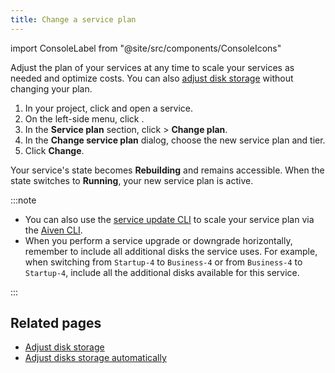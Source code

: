 ```yaml
---
title: Change a service plan
---
```


import ConsoleLabel from "@site/src/components/ConsoleIcons"

Adjust the plan of your services at any time to scale your services as needed and optimize costs.
You can also [adjust disk storage][storage] without changing your plan.

1. In your project, click <ConsoleLabel name="services"/> and open a service.
1. On the left-side menu, click <ConsoleLabel name="service settings"/> .
1. In the **Service plan** section, click <ConsoleLabel name="actions"/> >
   **Change plan**.
1. In the **Change service plan** dialog, choose the new service plan and tier.
1. Click **Change**.

Your service's state becomes **Rebuilding** and remains accessible. When the
state switches to **Running**, your new service plan is active.

:::note

- You can also use the
  [service update CLI](/docs/tools/cli/service-cli#avn-cli-service-update) to
  scale your service plan via the [Aiven CLI](/docs/tools/cli).
- When you perform a service upgrade or downgrade horizontally,
  remember to include all additional disks the service uses. For
  example, when switching from `Startup-4` to `Business-4` or from
  `Business-4` to `Startup-4`, include all the additional disks
  available for this service.

:::
<!-- vale off -->
## Related pages

- [Adjust disk storage][storage]
- [Adjust disks storage automatically](/docs/platform/howto/disk-autoscaler)

[storage]: /docs/platform/howto/add-storage-space
